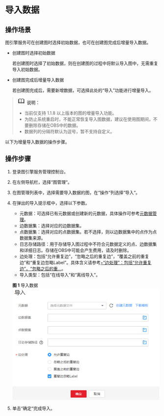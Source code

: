 # 导入数据<a name="ges_01_0057"></a>

## 操作场景<a name="section92613514355"></a>

图引擎服务可在创建图时选择初始数据，也可在创建图完成后增量导入数据。

-   创建图时选择初始数据

    若创建图时选择了初始数据，则在创建图的过程中将默认导入图中，无需重复导入初始数据。

-   创建图完成后增量导入数据

    若创建图完成后，需要新增数据，可选择此处的“导入”功能进行增量导入。


>![](public_sys-resources/icon-note.gif) **说明：**   
>-   当前仅支持 1.1.8 以上版本的图的增量导入功能。  
>-   为防止系统重启时，不能正常恢复导入图数据，建议在使用图期间，不要删除存储在OBS中的数据。  
>-   数据列的分隔符默认为逗号，暂不支持自定义。  

以下为增量导入数据的操作步骤。

## 操作步骤<a name="section1292513134119"></a>

1.  登录图引擎服务管理控制台。
2.  在左侧导航栏，选择“图管理“。
3.  在图管理列表中，选择需要导入数据的图，在“操作“列选择“导入“。
4.  在弹出的导入提示框中，选择以下参数。

    -   元数据：可选择已有元数据或创建新的元数据，具体操作可参考[元数据管理](元数据管理.md)。
    -   边数据集：选择对应的边数据集。
    -   点数据集：选择对应的点数据集。若不选择，则以边数据集中的点作为点数据集来源。
    -   日志存储路径：用于存储导入图过程中不符合元数据定义的点、边数据集和详细日志。存储在OBS中可能会产生费用，请及时删除。
    -   边处理：包括“允许重复边”，“忽略之后的重复边”，“覆盖之前的重复边”和“重复边忽略Label”。具体含义请参考[◦“边处理”：包括“允许重复边”，“忽略之后的重...](如何查询和分析图.md#li34305547428)。
    -   导入类型：包括“在线导入”和“离线导入”。

    **图 1**  导入数据<a name="fig14660173510258"></a>  
    ![](figures/导入数据.png "导入数据")

5.  单击“确定“完成导入。

